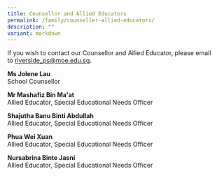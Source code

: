 ```yaml
---
title: Counsellor and Allied Educators
permalink: /family/counseller-allied-educators/
description: ""
variant: markdown
---
```

If you wish to contact our Counsellor and Allied Educator, please email to [riverside\_ps@moe.edu.sg](mailto:riverside_ps@moe.edu.sg).

**Ms Jolene Lau**  
School Counsellor

**Mr Mashafiz Bin Ma'at**  
Allied Educator, Special Educational Needs Officer

**Shajutha Banu Binti Abdullah**  
Allied Educator, Special Educational Needs Officer

**Phua Wei Xuan**  
Allied Educator, Special Educational Needs Officer

**Nursabrina Binte Jasni**  
Allied Educator, Special Educational Needs Officer